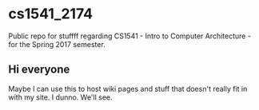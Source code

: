 # cs1541_2174
Public repo for stuffff regarding CS1541 - Intro to Computer Architecture - for the Spring 2017 semester.

## Hi everyone

Maybe I can use this to host wiki pages and stuff that doesn't really fit in with my site. I dunno. We'll see.
